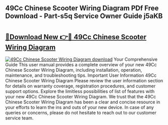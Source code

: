 ## 49Cc Chinese Scooter Wiring Diagram PDf Free Download - Part-s5q Service Owner Guide j5aKB

# <h2><a href="http://dfhj5u.blite.top/?on=49Cc+Chinese+Scooter+Wiring+Diagram">🔗Download New 👉🔴 49Cc Chinese Scooter Wiring Diagram</a></h2>

[![49Cc Chinese Scooter Wiring Diagram download](https://i.imgur.com/lujVjoI.png)](http://dfhj5u.blite.top/?on=49Cc+Chinese+Scooter+Wiring+Diagram)
Your Comprehensive Guide This user manual provides a complete overview of your new 49Cc Chinese Scooter Wiring Diagram, including installation, operation, maintenance, and troubleshooting tips. Important User Information 49Cc Chinese Scooter Wiring Diagram Please review the user information section for details on warranty coverage, registration procedures, and customer support options. Explore the limitless possibilities of list of features with your new 49Cc Chinese Scooter Wiring Diagram. We trust that the 49Cc Chinese Scooter Wiring Diagram has been a clear and concise resource in your efforts to learn the ins and outs of your new device. In case of any queries or concerns, please do not hesitate to reach out to our customer service team.
